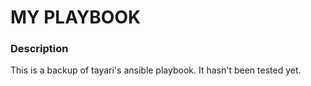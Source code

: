 # MY PLAYBOOK

### Description
This is a backup of tayari's ansible playbook. It hasn't been tested yet.
